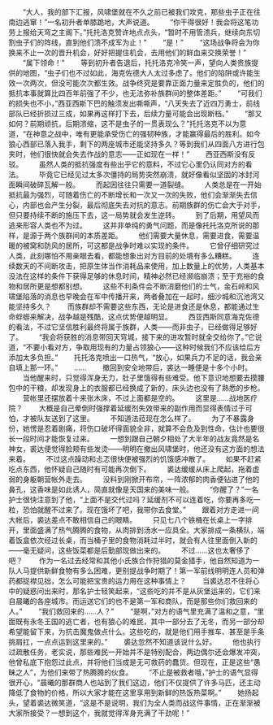 　　“大人，我的部下汇报，风啸堡就在不久之前已被我们攻克，那些虫子正在往南边逃窜！”一名初升者单膝跪地，大声说道。
　　“你干得很好！我会将这笔功劳上报给天穹之主阁下。”托托洛克赞许地点点头，“暂时不用管溃兵，继续向东切割虫子们的阵线，直到他们溃不成军为止！”
　　“是！”
　　“这场战争将会为你换来不止一次的晋升机会，好好把握住机会，去用他们的鲜血来交换荣誉！”
　　“属下领命！”
　　等到初升者告退后，托托洛克冷笑一声，望向人类贵族提供的地图，“虫子们也不过如此，海克佐德大人太过多虑了。他们的陷阱或许能生效一次两次，但没可能次次都生效。战争终究是要靠正面力量来定胜负的，他们的抵抗本事就算比四百年前强了不少，也无法弥补族群间的整体差距。”
　　“可我们的损失也不小，”西亚西斯下巴的触须发出嘶嘶声，“八天失去了近四万勇士，前线部队已经折损过三成，如果再这样打下去，后续力量可能会出现断档。”
　　“那又如何？前期顽抗，后期溃缩，这不是虫子的一贯表现么？”托托洛克不以为意道，“在神意之战中，唯有更能承受伤亡的强韧种族，才能赢得最后的胜利。如今狼心西部已落入我手，剩下的两座城市还能坚持多久？等到我们从四面八方进行包夹时，他们很快就会失去作战的意志——正如现在一样！”
　　西亚西斯没有反驳。
　　虽然人类的抵抗强度有些出乎它的意料，不过它心里仍认同对方的看法。
　　毕竟它已经见过太多次僵持的局势突然崩溃，就好像看似坚固的冰封河面瞬间破碎瓦解一般。
　　而起因往往只需要一道裂缝。
　　人类总是在一开始抵抗最为强烈，可随着伤亡的不断增长和一次又一次的失败，他们会渐渐失去信心，内部也会产生分裂，最后彻底失去对抗的意志。前期族群的伤亡会大于对手，但只要持续不断的施压下去，这一局势就会发生逆转。
　　到了后期，用望风而逃来形容人类也不为过。
　　这并非单纯的勇气问题，而是像托托洛克所说的那样，是源于两个族群间的本质差距。
　　他们需要大量休息，需要进食，需要温暖的被窝和防风的居所，可这都是战争时难以实现的条件。
　　它曾仔细研究过人类，此刻哪怕不用亲眼去看，都能想象出对方目前的处境有多么糟糕。
　　连续数天的不间断攻击，把原生体当作消耗品来使用，加上数量上的优势，人类基本没法在这样的条件下获得足够的休息时间，精神必然已经濒临崩溃；至于充裕的食物和居所更是想都别想。
　　这些不利条件会不断消磨他们的士气，金石岭和风啸堡陷落的消息也早晚会在军中传播开来，两者叠加在一起时，细沙城和沉池湾又能坚持多久？
　　而族群却不需要这些东西，无论是进食还是休息，都能通过生命蜉蝣来解决，战争越是残酷，这点优势便越明显。
　　西亚西斯同意海克佐德的看法，不过它坚信胜利最终将属于族群，人类——而非虫子，已经做得足够好了。
　　“我会将获胜的消息带回天穹城，接下来的进攻暂时就全交给你了。”它说道，“不要小看对方，争取用现有的力量占领狼心——这种时候我们不应该给后方添加太多负担。”
　　托托洛克喷出一口热气，“放心，如果兵力不足的话，我会亲自填上那一环。”
　　……
　　撤回到安全地带后，裘达一睡便是十多个小时。
　　当他醒来时，只觉得浑身无力，肚子里饿得有些难受。他下意识地想要去摸腰包中的干粮，却发现身上的衣服都已经换成了新的，床头边也没有了熟悉的步枪。
　　营帐里还摆放着十来张木床，不过上面都是空的。
　　这里是……战地医疗院？
　　大概是自己晕倒时强撑着延缓剂失效带来的副作用而显得表情过于可怕，才被队友送到了这里。
　　不知道法菈现在怎么样了。
　　为了不暴露身份，她愣是忍着剧痛，将伤口破坏得面貌全非，就算不会危及到性命，估计也要很长一段时间才能恢复过来。
　　一想到跟自己朝夕相处了大半年的战友竟然是名神女，裘达便觉得脸颊有些发烫——明明在撤出风啸堡时，他还没有这方面的想法来着。
　　不过这点躁动和忐忑很快便被强烈的饥饿感冲散了。
　　如果不赶紧吃点东西，他怀疑自己随时有可能再次倒下。
　　裘达缓缓从床上爬起，拖着虚弱的身躯朝营帐外走去。
　　没料到刚掀开布帘，一阵浓郁的肉香便钻进了他的鼻孔，这香味是如此诱人，简直就像是天国来的美味一般。
　　“你醒了？”一名护士很快注意到了他，“上面不是交代过吗？延缓剂不可以连着吃，你要再多吃一粒，恐怕就醒不过来了。现在饿坏了吧，我带你去食堂。”
　　跟着对方走进一间大帐后，裘达差点不敢相信自己的眼睛。
　　只见七八个铁桶在长桌上一字排开，里面盛满了热气腾腾的食物，从肉排到汤水一应具全。大家排成一条横队，端着饭盒依次经过长桌，而当桶子里的食物消耗过半时，就会有人往里面倒入新的——毫无疑问，这些饭菜都是后勤部现做出来的。
　　不过……这也太奢侈了吧？
　　作为一名过去经常和其他小氏族合作狩猎的莫金猎手，他自然知道为一队人马提供新鲜食物有多么困难，更别提战争时期了！第一军前线明明连人员和弹药都捉襟见拙，怎么可能把宝贵的运力用在这种事情上？
　　当裘达忍不住将心中的疑惑问出来时，那名护士轻笑起来，“这些吃的并不是从灰堡运来的，它们来自晨曦的各座城市。而运送它们的也不是第一军和商队，而是那些你们救回来的人。”
　　“我们救回来的……人？”
　　“是啊，”对方的语气里充满了温和之意，“里面既有永冬王国的逃亡者，也有狼心的难民，其中一部分去了无冬，而另一部分却希望能留下来，为抗击魔鬼做点什么。这些吃的，就是他们用手推车、甚至是手条挑肩扛，一点点运到这里来的。”
　　裘达忽然不知道该说什么好。
　　他也执行过疏散任务，老实说，那些难民一开始并不是特别配合，两边偶尔还会爆发冲突，他曾私底下抱怨过此点，并将他们当成是无可救药的蠢货。但现在，正是这些“愚昧之人”，为他们来带了热腾腾的伙食。
　　“不止是被救者哦，”护士的语气显得很开心，“晨曦的那群商人也站到了我们这边，他们不仅提供了许多马匹，还主动降低了食物的价格，所以大家才能在这里享用到新鲜的热饭热菜啊。”
　　她扬起头，望着裘达微笑道，“这是不是说明，我们为全人类而战这件事情，正在渐渐被大家所接受？一想到这个，我就觉得浑身充满了干劲呢！”